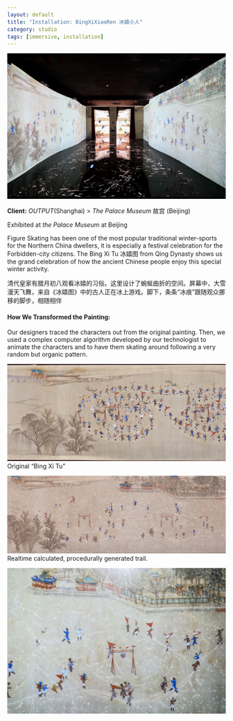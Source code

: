```yaml
---
layout: default
title: "Installation: BingXiXiaoRen 冰嬉小人"
category: studio
tags: [immersive, installation]
---
```


![](/assets/image/gugong_bingxi_2.jpg)

**Client:**  *OUTPUT*(Shanghai) > *The Palace Museum* 故宫 (Beijing)

Exhibited at *the Palace Museum* at Beijing

Figure Skating has been one of the most popular traditional winter-sports for the Northern China dwellers, it is especially a festival celebration for the Forbidden-city citizens. The Bing Xi Tu 冰嬉图 from Qing Dynasty shows us the grand celebration of how the ancient Chinese people enjoy this special winter activity.

清代皇家有腊月初八观看冰嬉的习俗。这里设计了蜿蜒曲折的空间。屏幕中，大雪漫天飞舞，来自《冰嬉图》中的古人正在冰上游戏。脚下，条条“冰痕”跟随观众挪移的脚步，相随相伴


#### How We Transformed the Painting:

Our designers traced the characters out from the original painting. Then, we used a complex computer algorithm developed by our technologist to animate the characters and to have them skating around following a very random but organic pattern.

![](/assets/image/gugong_bingxi_HeHuaBingXiTu.jpg)
Original “Bing Xi Tu”


![](/assets/image/gugong_bingxi_7.gif)
Realtime calculated, procedurally generated trail.


![](/assets/image/gugong_bingxi_0.jpg)
